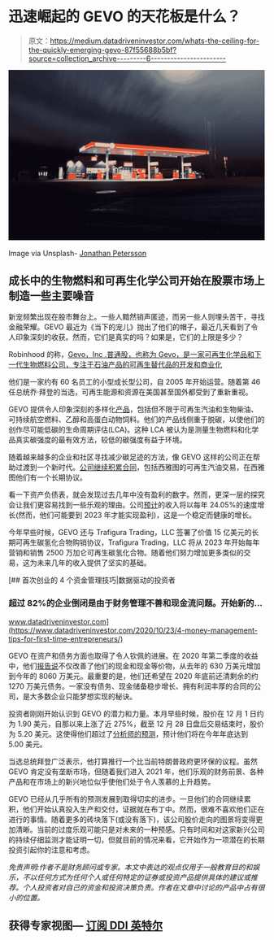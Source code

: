 # 迅速崛起的 GEVO 的天花板是什么？

> 原文：<https://medium.datadriveninvestor.com/whats-the-ceiling-for-the-quickly-emerging-gevo-87f55688b5bf?source=collection_archive---------6----------------------->

![](img/997c30bea6a277479c3e71ec10915f9e.png)

Image via Unsplash- [Jonathan Petersson](https://images.unsplash.com/photo-1488672219853-a0281f9ac59d?ixid=MXwxMjA3fDB8MHxwaG90by1wYWdlfHx8fGVufDB8fHw%3D&ixlib=rb-1.2.1&auto=format&fit=crop&w=1052&q=80)

## 成长中的生物燃料和可再生化学公司开始在股票市场上制造一些主要噪音

新宠频繁出现在股市舞台上。一些人黯然销声匿迹，而另一些人则埋头苦干，寻找金融荣耀。GEVO 最近为《当下的宠儿》抛出了他们的帽子，最近几天看到了令人印象深刻的收获。然而，它们是真实的吗？如果是，它们的上限是多少？

Robinhood 的称，[Gevo，Inc .普通股，也称为 Gevo，是一家可再生化学品和下一代生物燃料公司，专注于石油产品的可再生替代品的开发和商业化](https://robinhood.com/stocks/GEVO)

他们是一家约有 60 名员工的小型成长型公司，自 2005 年开始运营。随着第 46 任总统乔·拜登的当选，可再生能源和资源在美国甚至国外都受到了重新重视。

GEVO 提供令人印象深刻的多样化[产品](https://robinhood.com/stocks/GEVO)，包括但不限于可再生汽油和生物柴油、可持续航空燃料、乙醇和高蛋白动物饲料。他们的产品线侧重于脱碳，以使他们的创作尽可能低碳的生命周期评估(LCA)。这种 LCA 被认为是测量生物燃料和化学品真实碳强度的最有效方法，较低的碳强度有益于环境。

随着越来越多的企业和社区寻找减少碳足迹的方法，像 GEVO 这样的公司正在帮助过渡到一个新时代。[公司继续积累合同](https://gevo.com/products/renewable-gasoline/)，包括西雅图的可再生汽油交易，在西雅图他们有一个长期协议。

看一下资产负债表，就会发现过去几年中没有盈利的数字。然而，更深一层的探究会让我们更容易找到一些乐观的理由。公司[预计](https://simplywall.st/stocks/us/energy/nasdaq-gevo/gevo#executive-summary)的收入将以每年 24.05%的速度增长(然而，他们可能要到 2023 年才能实现盈利)，这是一个稳定而健康的增长。

今年早些时候，GEVO 还与 Trafigura Trading，LLC 签署了价值 15 亿美元的长期可再生碳氢化合物购销协议，Trafigura Trading，LLC 将从 2023 年开始每年营销和销售 2500 万加仑可再生碳氢化合物。随着他们努力增加更多类似的交易，这为未来几年的收入提供了坚实的基础。

[](https://www.datadriveninvestor.com/2020/10/23/4-money-management-tips-for-first-time-entrepreneurs/) [## 首次创业的 4 个资金管理技巧|数据驱动的投资者

### 超过 82%的企业倒闭是由于财务管理不善和现金流问题。开始新的…

www.datadriveninvestor.com](https://www.datadriveninvestor.com/2020/10/23/4-money-management-tips-for-first-time-entrepreneurs/) 

GEVO 在资产和债务方面也取得了令人钦佩的进展。在 2020 年第二季度的收益中，他们[报告说](https://www.proactiveinvestors.com/companies/news/933634/gevo-expects-to-pay-off-outstanding-secured-debt-balance-of-127m-by-years-end-933634.html#:~:text=Gevo%20expects%20to%20pay%20off,%2412.7M%20by%20year's%20end&text=Gevo%20Inc%20(NASDAQ%3A%20GEVO),%2412.7%20million%20by%20year's%20end.)不仅改善了他们的现金和现金等价物，从去年的 630 万美元增加到今年的 8060 万美元。最重要的是，他们还希望在 2020 年底前还清剩余的约 1270 万美元债务。一家没有债务、现金储备稳步增长、拥有利润丰厚的合同的公司，是大多数企业只能梦想实现的秘诀。

投资者刚刚开始认识到 GEVO 的潜力和力量。本月早些时候，股价在 12 月 1 日约为 1.90 美元，自那以来上涨了近 275%，截至 12 月 28 日盘后交易结束时，股价为 5.20 美元。这使得他们超过了[分析师的预测](https://www.wallstreetzen.com/stocks/us/nasdaq/gevo/stock-forecast#:~:text=On%20average%2C%20Wall%20Street%20analysts,GEVO%20share%20price%20of%20%243.70.)，预计他们将在今年年底达到 5.00 美元。

当选总统拜登广泛表示，他打算推行一个比当前特朗普政府更环保的议程。虽然 GEVO 肯定没有垄断市场，但随着我们进入 2021 年，他们乐观的财务前景、各种产品和在市场上的新兴地位似乎使他们处于令人羡慕的上升趋势。

GEVO 已经从几乎所有的预测发展到取得切实的进步。一旦他们的合同继续累积，他们开始认真投入生产和交付，证据就在布丁中。然而，很难不喜欢他们正在进行的事情。随着更多的砖块落下(或没有落下)，该公司股价走向的图景将变得更加清晰。当前的过度乐观可能只是对未来的一种预感。只有时间和对这家新兴公司的持续仔细监测才能证明一切，但就目前的情况来看，它开始作为一项潜在的长期投资引起你的注意和考虑。

*免责声明:作者不是财务顾问或专家。本文中表达的观点仅用于一般教育目的和娱乐，不以任何方式为任何个人或任何特定的证券或投资产品提供具体的建议或推荐。个人投资者对自己的资金和投资决策负责。作者在文章中讨论的产品中占有很小的位置。*

## 获得专家视图— [订阅 DDI 英特尔](https://datadriveninvestor.com/ddi-intel)